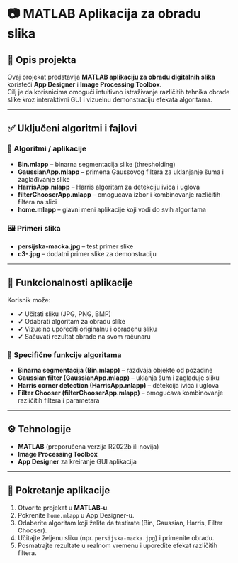 # 📷 MATLAB Aplikacija za obradu slika

## 📌 Opis projekta
Ovaj projekat predstavlja **MATLAB aplikaciju za obradu digitalnih slika** koristeći **App Designer** i **Image Processing Toolbox**.  
Cilj je da korisnicima omogući intuitivno istraživanje različitih tehnika obrade slike kroz interaktivni GUI i vizuelnu demonstraciju efekata algoritama.

---

## ✅ Uključeni algoritmi i fajlovi

### 🧩 Algoritmi / aplikacije
- **Bin.mlapp** – binarna segmentacija slike (thresholding)  
- **GaussianApp.mlapp** – primena Gaussovog filtera za uklanjanje šuma i zaglađivanje slike  
- **HarrisApp.mlapp** – Harris algoritam za detekciju ivica i uglova  
- **filterChooserApp.mlapp** – omogućava izbor i kombinovanje različitih filtera na slici  
- **home.mlapp** – glavni meni aplikacije koji vodi do svih algoritama  

### 🖼 Primeri slika
- **persijska-macka.jpg** – test primer slike  
- **c3-.jpg** – dodatni primer slike za demonstraciju    

---

## 🎯 Funkcionalnosti aplikacije
Korisnik može:  
- ✔ Učitati sliku (JPG, PNG, BMP)  
- ✔ Odabrati algoritam za obradu slike  
- ✔ Vizuelno uporediti originalnu i obrađenu sliku  
- ✔ Sačuvati rezultat obrade na svom računaru  

### 🔹 Specifične funkcije algoritama
- **Binarna segmentacija (Bin.mlapp)** – razdvaja objekte od pozadine  
- **Gaussian filter (GaussianApp.mlapp)** – uklanja šum i zaglađuje sliku  
- **Harris corner detection (HarrisApp.mlapp)** – detekcija ivica i uglova  
- **Filter Chooser (filterChooserApp.mlapp)** – omogućava kombinovanje različitih filtera i parametara  

---

## ⚙️ Tehnologije
- **MATLAB** (preporučena verzija R2022b ili novija)  
- **Image Processing Toolbox**  
- **App Designer** za kreiranje GUI aplikacija  

---

## 🚀 Pokretanje aplikacije
1. Otvorite projekat u **MATLAB-u**.  
2. Pokrenite `home.mlapp` u App Designer-u.  
3. Odaberite algoritam koji želite da testirate (Bin, Gaussian, Harris, Filter Chooser).  
4. Učitajte željenu sliku (npr. `persijska-macka.jpg`) i primenite obradu.  
5. Posmatrajte rezultate u realnom vremenu i uporedite efekat različitih filtera.  
